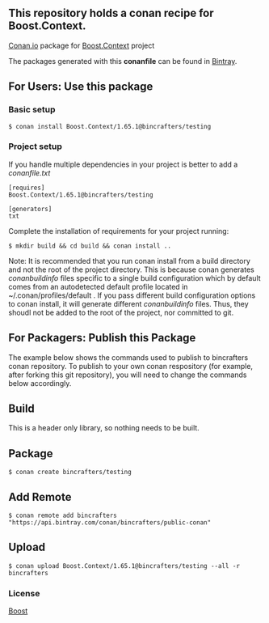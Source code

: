 ## This repository holds a conan recipe for Boost.Context.

[Conan.io](https://conan.io) package for [Boost.Context](https://github.com/Boostorg/Context) project

The packages generated with this **conanfile** can be found in [Bintray](https://bintray.com/bincrafters/public-conan/Boost.Context%3Abincrafters).

## For Users: Use this package

### Basic setup

    $ conan install Boost.Context/1.65.1@bincrafters/testing

### Project setup

If you handle multiple dependencies in your project is better to add a *conanfile.txt*

    [requires]
    Boost.Context/1.65.1@bincrafters/testing

    [generators]
    txt

Complete the installation of requirements for your project running:</small></span>

    $ mkdir build && cd build && conan install ..
	
Note: It is recommended that you run conan install from a build directory and not the root of the project directory.  This is because conan generates *conanbuildinfo* files specific to a single build configuration which by default comes from an autodetected default profile located in ~/.conan/profiles/default .  If you pass different build configuration options to conan install, it will generate different *conanbuildinfo* files.  Thus, they shoudl not be added to the root of the project, nor committed to git. 

## For Packagers: Publish this Package

The example below shows the commands used to publish to bincrafters conan repository. To publish to your own conan respository (for example, after forking this git repository), you will need to change the commands below accordingly. 

## Build  

This is a header only library, so nothing needs to be built.

## Package 

    $ conan create bincrafters/testing
	
## Add Remote

	$ conan remote add bincrafters "https://api.bintray.com/conan/bincrafters/public-conan"

## Upload

    $ conan upload Boost.Context/1.65.1@bincrafters/testing --all -r bincrafters

### License
[Boost](LICENSE)
